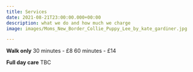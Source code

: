 ```yaml
---
title: Services
date: 2021-08-21T23:00:00.000+00:00
description: what we do and how much we charge
image: images/Moms_New_Border_Collie_Puppy_Lee_by_kate_gardiner.jpg

---
```

**Walk only**
30 minutes - £8
60 minutes - £14

**Full day care**
TBC
